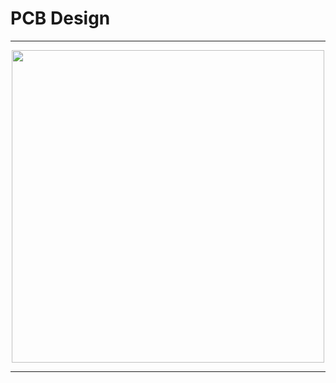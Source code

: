# PCB Design
<hr/>
<div align='center'>
<img height="500px" src="https://user-images.githubusercontent.com/38363762/161139231-f32fa122-b662-4284-99c8-88ab235293d1.png">
</div>
<hr/>

